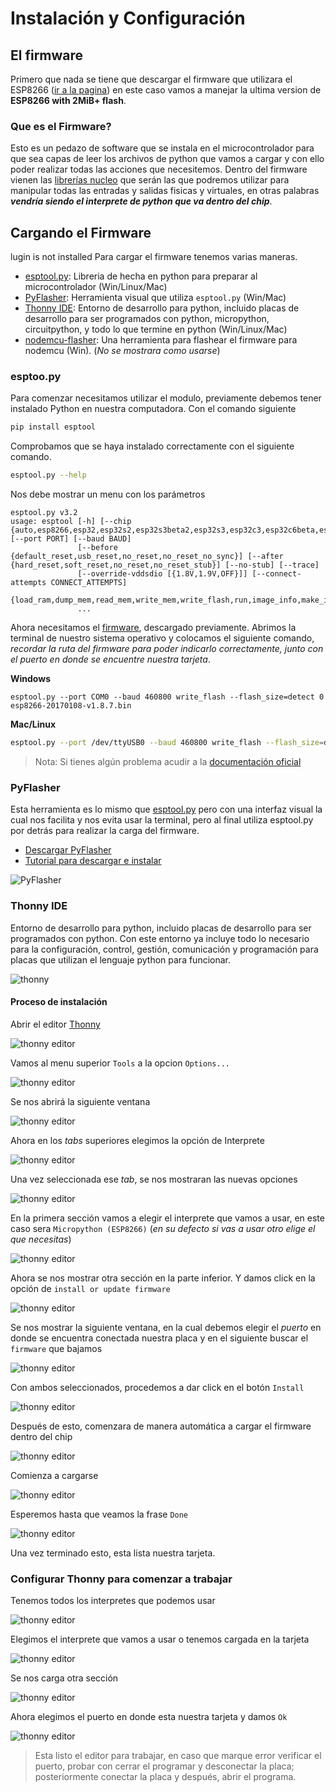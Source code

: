 # Instalación y Configuración

## El firmware

Primero que nada se tiene que descargar el firmware que utilizara el ESP8266 ([ir a la pagina](https://micropython.org/download/esp8266/)) en este caso vamos a manejar la ultima version de **ESP8266 with 2MiB+ flash**.

### Que es el Firmware?

Esto es un pedazo de software que se instala en el microcontrolador para que sea capas de leer los archivos de python que vamos a cargar y con ello poder realizar todas las acciones que necesitemos. Dentro del firmware vienen las [librerías nucleo](http://docs.micropython.org/en/latest/library/index.html) que serán las que podremos utilizar para manipular todas las entradas y salidas fisicas y virtuales, en otras palabras _**vendría siendo el interprete de python que va dentro del chip**_.

## Cargando el Firmware
lugin is not installed
Para cargar el firmware tenemos varias maneras.

- [esptool.py](https://github.com/espressif/esptool): Libreria de hecha en python para preparar al microcontrolador (Win/Linux/Mac)
- [PyFlasher](https://github.com/marcelstoer/nodemcu-pyflasher): Herramienta visual que utiliza `esptool.py` (Win/Mac)
- [Thonny IDE](https://thonny.org): Entorno de desarrollo para python, incluido placas de desarrollo para ser programados con python, micropython, circuitpython, y todo lo que termine en python (Win/Linux/Mac)
- [nodemcu-flasher](https://github.com/nodemcu/nodemcu-flasher): Una herramienta para flashear el firmware para nodemcu (Win). (*No se mostrara como usarse*)


### esptoo.py

Para comenzar necesitamos utilizar el modulo, previamente debemos tener instalado Python en nuestra computadora. Con el comando siguiente

```bash
pip install esptool
```

Comprobamos que se haya instalado correctamente con el siguiente comando.

```bash
esptool.py --help
```

Nos debe mostrar un menu con los parámetros

```
esptool.py v3.2
usage: esptool [-h] [--chip {auto,esp8266,esp32,esp32s2,esp32s3beta2,esp32s3,esp32c3,esp32c6beta,esp32h2,esp8684}] [--port PORT] [--baud BAUD]
               [--before {default_reset,usb_reset,no_reset,no_reset_no_sync}] [--after {hard_reset,soft_reset,no_reset,no_reset_stub}] [--no-stub] [--trace]
               [--override-vddsdio [{1.8V,1.9V,OFF}]] [--connect-attempts CONNECT_ATTEMPTS]
               {load_ram,dump_mem,read_mem,write_mem,write_flash,run,image_info,make_image,elf2image,read_mac,chip_id,flash_id,read_flash_status,write_flash_status,read_flash,verify_flash,erase_flash,erase_region,merge_bin,version,get_security_info}
               ...
```

Ahora necesitamos el [firmware](#el-firmware), descargado previamente. Abrimos la terminal de nuestro sistema operativo y colocamos el siguiente comando, *recordar la ruta del firmware para poder indicarlo correctamente, junto con el puerto en donde se encuentre nuestra tarjeta*. 

**Windows**

```
esptool.py --port COM0 --baud 460800 write_flash --flash_size=detect 0 esp8266-20170108-v1.8.7.bin
```

**Mac/Linux**

```bash
esptool.py --port /dev/ttyUSB0 --baud 460800 write_flash --flash_size=detect 0 esp8266-20170108-v1.8.7.bin
```

> Nota: Si tienes algún problema acudir a la [documentación oficial](http://docs.micropython.org/en/latest/esp8266/tutorial/intro.html#deploying-the-firmware)

### PyFlasher

Esta herramienta es lo mismo que [esptool.py](#esptoopy) pero con una interfaz visual la cual nos facilita y nos evita usar la terminal, pero al final utiliza esptool.py por detrás para realizar la carga del firmware.

- [Descargar PyFlasher](https://github.com/marcelstoer/nodemcu-pyflasher/releases/)
- [Tutorial para descargar e instalar](https://youtu.be/vCJuVQGwDYw)

![PyFlasher](https://raw.githubusercontent.com/marcelstoer/nodemcu-pyflasher/master/images/gui.png)

### Thonny IDE

Entorno de desarrollo para python, incluido placas de desarrollo para ser programados con python. Con este entorno ya incluye todo lo necesario para la configuración, control, gestión, comunicación y programación para placas que utilizan el lenguaje python para funcionar.

![thonny](https://thonny.org/img/screenshot.png)

#### Proceso de instalación

Abrir el editor [Thonny](#thonny-ide)

![thonny editor](imgs/Thonny_0.png)

Vamos al menu superior `Tools` a la opcion `Options...`

![thonny editor](imgs/Thonny_1.png)

Se nos abrirá la siguiente ventana

![thonny editor](imgs/Thonny_00.png)

Ahora en los *tabs* superiores elegimos la opción de Interprete

![thonny editor](imgs/Thonny_2.png)

Una vez seleccionada ese *tab*, se nos mostraran las nuevas opciones

![thonny editor](imgs/Thonny_3.png)

En la primera sección vamos a elegir el interprete que vamos a usar, en este caso sera `Micropython (ESP8266)` (*en su defecto si vas a usar otro elige el que necesitas*)

![thonny editor](imgs/Thonny_4.png)

Ahora se nos mostrar otra sección en la parte inferior. Y damos click en la opción de `install or update firmware`

![thonny editor](imgs/Thonny_7.png)

Se nos mostrar la siguiente ventana, en la cual debemos elegir el *puerto* en donde se encuentra conectada nuestra placa y en el siguiente buscar el `firmware` que bajamos

![thonny editor](imgs/Thonny_8.png)

Con ambos seleccionados, procedemos a dar click en el botón `Install`

![thonny editor](imgs/Thonny_9.png)

Después de esto, comenzara de manera automática a cargar el firmware dentro del chip

![thonny editor](imgs/Thonny_10.png)

Comienza a cargarse

![thonny editor](imgs/Thonny_13.png)

Esperemos hasta que veamos la frase `Done`

![thonny editor](imgs/Thonny_14.png)

Una vez terminado esto, esta lista nuestra tarjeta.

### Configurar Thonny para comenzar a trabajar

Tenemos todos los interpretes que podemos usar

![thonny editor](imgs/Thonny_3.png)

Elegimos el interprete que vamos a usar o tenemos cargada en la tarjeta

![thonny editor](imgs/Thonny_4.png)

Se nos carga otra sección

![thonny editor](imgs/Thonny_5.png)

Ahora elegimos el puerto en donde esta nuestra tarjeta y damos `Ok`

![thonny editor](imgs/Thonny_6.png)

> Esta listo el editor para trabajar, en caso que marque error verificar el puerto, probar con cerrar el programar y desconectar la placa; posteriormente conectar la placa y después, abrir el programa.

<!-- http://docs.micropython.org/en/latest/esp8266/general.html -->
